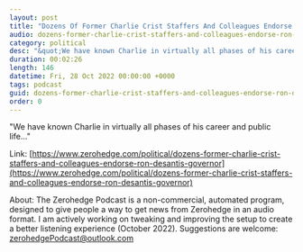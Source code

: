 ```yaml
---
layout: post
title: "Dozens Of Former Charlie Crist Staffers And Colleagues Endorse Ron DeSantis For Governor"
audio: dozens-former-charlie-crist-staffers-and-colleagues-endorse-ron-desantis-governor-0
category: political
desc: "&quot;We have known Charlie in virtually all phases of his career and public life...&quot;"
duration: 00:02:26
length: 146
datetime: Fri, 28 Oct 2022 00:00:00 +0000
tags: podcast
guid: dozens-former-charlie-crist-staffers-and-colleagues-endorse-ron-desantis-governor-0
order: 0
---
```

&quot;We have known Charlie in virtually all phases of his career and public life...&quot;

Link: [https://www.zerohedge.com/political/dozens-former-charlie-crist-staffers-and-colleagues-endorse-ron-desantis-governor](https://www.zerohedge.com/political/dozens-former-charlie-crist-staffers-and-colleagues-endorse-ron-desantis-governor)

About: The Zerohedge Podcast is a non-commercial, automated program, designed to give people a way to get news from Zerohedge in an audio format.  I am actively working on tweaking and improving the setup to create a better listening experience (October 2022).  Suggestions are welcome: [zerohedgePodcast@outlook.com](mailto:zerohedgePodcast@outlook.com)